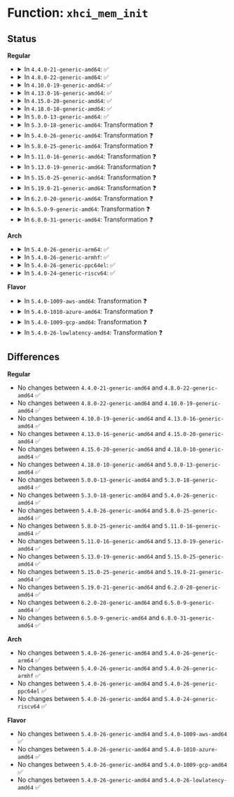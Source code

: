 # Function: <code>xhci_mem_init</code>

## Status
<b>Regular</b>
<ul>
<li>
<details>
<summary>In <code>4.4.0-21-generic-amd64</code>: ✅</summary>

```c
int xhci_mem_init(struct xhci_hcd * xhci, gfp_t flags)
```

```json
{
  "name": "xhci_mem_init",
  "collision_type": "Unique Global",
  "inline_type": "No",
  "funcs": [
    {
      "addr": 18446744071585488544,
      "name": "xhci_mem_init",
      "external": true,
      "loc": "drivers/usb/host/xhci-mem.c:2331",
      "file": "drivers/usb/host/xhci-mem.c",
      "inline": "seen, unknown",
      "caller_inline": [],
      "caller_func": [
        "drivers/usb/host/xhci.c:xhci_init"
      ]
    }
  ],
  "symbols": [
    {
      "addr": 18446744071585488544,
      "name": "xhci_mem_init",
      "section": ".text",
      "bind": "STB_GLOBAL",
      "size": 3047
    }
  ]
}
```
</details>
</li>
<li>
<details>
<summary>In <code>4.8.0-22-generic-amd64</code>: ✅</summary>

```c
int xhci_mem_init(struct xhci_hcd * xhci, gfp_t flags)
```

```json
{
  "name": "xhci_mem_init",
  "collision_type": "Unique Global",
  "inline_type": "No",
  "funcs": [
    {
      "addr": 18446744071585884384,
      "name": "xhci_mem_init",
      "external": true,
      "loc": "drivers/usb/host/xhci-mem.c:2334",
      "file": "drivers/usb/host/xhci-mem.c",
      "inline": "seen, unknown",
      "caller_inline": [],
      "caller_func": [
        "drivers/usb/host/xhci.c:xhci_init"
      ]
    }
  ],
  "symbols": [
    {
      "addr": 18446744071585884384,
      "name": "xhci_mem_init",
      "section": ".text",
      "bind": "STB_GLOBAL",
      "size": 3050
    }
  ]
}
```
</details>
</li>
<li>
<details>
<summary>In <code>4.10.0-19-generic-amd64</code>: ✅</summary>

```c
int xhci_mem_init(struct xhci_hcd * xhci, gfp_t flags)
```

```json
{
  "name": "xhci_mem_init",
  "collision_type": "Unique Global",
  "inline_type": "No",
  "funcs": [
    {
      "addr": 18446744071586073424,
      "name": "xhci_mem_init",
      "external": true,
      "loc": "drivers/usb/host/xhci-mem.c:2367",
      "file": "drivers/usb/host/xhci-mem.c",
      "inline": "seen, unknown",
      "caller_inline": [],
      "caller_func": [
        "drivers/usb/host/xhci.c:xhci_init"
      ]
    }
  ],
  "symbols": [
    {
      "addr": 18446744071586073424,
      "name": "xhci_mem_init",
      "section": ".text",
      "bind": "STB_GLOBAL",
      "size": 3105
    }
  ]
}
```
</details>
</li>
<li>
<details>
<summary>In <code>4.13.0-16-generic-amd64</code>: ✅</summary>

```c
int xhci_mem_init(struct xhci_hcd * xhci, gfp_t flags)
```

```json
{
  "name": "xhci_mem_init",
  "collision_type": "Unique Global",
  "inline_type": "No",
  "funcs": [
    {
      "addr": 18446744071586155152,
      "name": "xhci_mem_init",
      "external": true,
      "loc": "drivers/usb/host/xhci-mem.c:2310",
      "file": "drivers/usb/host/xhci-mem.c",
      "inline": "seen, unknown",
      "caller_inline": [],
      "caller_func": [
        "drivers/usb/host/xhci.c:xhci_init"
      ]
    }
  ],
  "symbols": [
    {
      "addr": 18446744071586155152,
      "name": "xhci_mem_init",
      "section": ".text",
      "bind": "STB_GLOBAL",
      "size": 2899
    }
  ]
}
```
</details>
</li>
<li>
<details>
<summary>In <code>4.15.0-20-generic-amd64</code>: ✅</summary>

```c
int xhci_mem_init(struct xhci_hcd * xhci, gfp_t flags)
```

```json
{
  "name": "xhci_mem_init",
  "collision_type": "Unique Global",
  "inline_type": "No",
  "funcs": [
    {
      "addr": 18446744071586600560,
      "name": "xhci_mem_init",
      "external": true,
      "loc": "drivers/usb/host/xhci-mem.c:2352",
      "file": "drivers/usb/host/xhci-mem.c",
      "inline": "seen, unknown",
      "caller_inline": [],
      "caller_func": [
        "drivers/usb/host/xhci.c:xhci_init"
      ]
    }
  ],
  "symbols": [
    {
      "addr": 18446744071586600560,
      "name": "xhci_mem_init",
      "section": ".text",
      "bind": "STB_GLOBAL",
      "size": 2656
    }
  ]
}
```
</details>
</li>
<li>
<details>
<summary>In <code>4.18.0-10-generic-amd64</code>: ✅</summary>

```c
int xhci_mem_init(struct xhci_hcd * xhci, gfp_t flags)
```

```json
{
  "name": "xhci_mem_init",
  "collision_type": "Unique Global",
  "inline_type": "No",
  "funcs": [
    {
      "addr": 18446744071586863568,
      "name": "xhci_mem_init",
      "external": true,
      "loc": "drivers/usb/host/xhci-mem.c:2359",
      "file": "drivers/usb/host/xhci-mem.c",
      "inline": "seen, unknown",
      "caller_inline": [],
      "caller_func": [
        "drivers/usb/host/xhci.c:xhci_init"
      ]
    }
  ],
  "symbols": [
    {
      "addr": 18446744071586863568,
      "name": "xhci_mem_init",
      "section": ".text",
      "bind": "STB_GLOBAL",
      "size": 4652
    }
  ]
}
```
</details>
</li>
<li>
<details>
<summary>In <code>5.0.0-13-generic-amd64</code>: ✅</summary>

```c
int xhci_mem_init(struct xhci_hcd * xhci, gfp_t flags)
```

```json
{
  "name": "xhci_mem_init",
  "collision_type": "Unique Global",
  "inline_type": "No",
  "funcs": [
    {
      "addr": 18446744071587019456,
      "name": "xhci_mem_init",
      "external": true,
      "loc": "drivers/usb/host/xhci-mem.c:2347",
      "file": "drivers/usb/host/xhci-mem.c",
      "inline": "seen, unknown",
      "caller_inline": [],
      "caller_func": [
        "drivers/usb/host/xhci.c:xhci_init"
      ]
    }
  ],
  "symbols": [
    {
      "addr": 18446744071587019456,
      "name": "xhci_mem_init",
      "section": ".text",
      "bind": "STB_GLOBAL",
      "size": 4066
    }
  ]
}
```
</details>
</li>
<li>
<details>
<summary>In <code>5.3.0-18-generic-amd64</code>: Transformation ❓</summary>

```c
int xhci_mem_init(struct xhci_hcd * xhci, gfp_t flags)
```

```json
{
  "name": "xhci_mem_init",
  "collision_type": "Unique Global",
  "inline_type": "No",
  "funcs": [
    {
      "addr": 0,
      "name": "xhci_mem_init",
      "external": true,
      "loc": "drivers/usb/host/xhci-mem.c:2347",
      "file": "drivers/usb/host/xhci-mem.c",
      "inline": "seen, unknown",
      "caller_inline": [],
      "caller_func": [
        "drivers/usb/host/xhci.c:xhci_init"
      ]
    }
  ],
  "symbols": [
    {
      "addr": 18446744071587285218,
      "name": "xhci_mem_init.cold",
      "section": ".text",
      "bind": "STB_LOCAL",
      "size": 24
    },
    {
      "addr": 18446744071587282544,
      "name": "xhci_mem_init",
      "section": ".text",
      "bind": "STB_GLOBAL",
      "size": 2158
    }
  ]
}
```
</details>
</li>
<li>
<details>
<summary>In <code>5.4.0-26-generic-amd64</code>: Transformation ❓</summary>

```c
int xhci_mem_init(struct xhci_hcd * xhci, gfp_t flags)
```

```json
{
  "name": "xhci_mem_init",
  "collision_type": "Unique Global",
  "inline_type": "No",
  "funcs": [
    {
      "addr": 0,
      "name": "xhci_mem_init",
      "external": true,
      "loc": "drivers/usb/host/xhci-mem.c:2372",
      "file": "drivers/usb/host/xhci-mem.c",
      "inline": "seen, unknown",
      "caller_inline": [],
      "caller_func": [
        "drivers/usb/host/xhci.c:xhci_init"
      ]
    }
  ],
  "symbols": [
    {
      "addr": 18446744071587485917,
      "name": "xhci_mem_init.cold",
      "section": ".text",
      "bind": "STB_LOCAL",
      "size": 24
    },
    {
      "addr": 18446744071587483248,
      "name": "xhci_mem_init",
      "section": ".text",
      "bind": "STB_GLOBAL",
      "size": 2144
    }
  ]
}
```
</details>
</li>
<li>
<details>
<summary>In <code>5.8.0-25-generic-amd64</code>: Transformation ❓</summary>

```c
int xhci_mem_init(struct xhci_hcd * xhci, gfp_t flags)
```

```json
{
  "name": "xhci_mem_init",
  "collision_type": "Unique Global",
  "inline_type": "No",
  "funcs": [
    {
      "addr": 0,
      "name": "xhci_mem_init",
      "external": true,
      "loc": "drivers/usb/host/xhci-mem.c:2372",
      "file": "drivers/usb/host/xhci-mem.c",
      "inline": "seen, unknown",
      "caller_inline": [],
      "caller_func": [
        "drivers/usb/host/xhci.c:xhci_init"
      ]
    }
  ],
  "symbols": [
    {
      "addr": 18446744071588348314,
      "name": "xhci_mem_init.cold",
      "section": ".text",
      "bind": "STB_LOCAL",
      "size": 24
    },
    {
      "addr": 18446744071588346144,
      "name": "xhci_mem_init",
      "section": ".text",
      "bind": "STB_GLOBAL",
      "size": 1670
    }
  ]
}
```
</details>
</li>
<li>
<details>
<summary>In <code>5.11.0-16-generic-amd64</code>: Transformation ❓</summary>

```c
int xhci_mem_init(struct xhci_hcd * xhci, gfp_t flags)
```

```json
{
  "name": "xhci_mem_init",
  "collision_type": "Unique Global",
  "inline_type": "No",
  "funcs": [
    {
      "addr": 0,
      "name": "xhci_mem_init",
      "external": true,
      "loc": "drivers/usb/host/xhci-mem.c:2380",
      "file": "drivers/usb/host/xhci-mem.c",
      "inline": "seen, unknown",
      "caller_inline": [],
      "caller_func": [
        "drivers/usb/host/xhci.c:xhci_init"
      ]
    }
  ],
  "symbols": [
    {
      "addr": 18446744071591565378,
      "name": "xhci_mem_init.cold",
      "section": ".text",
      "bind": "STB_LOCAL",
      "size": 24
    },
    {
      "addr": 18446744071588377728,
      "name": "xhci_mem_init",
      "section": ".text",
      "bind": "STB_GLOBAL",
      "size": 1647
    }
  ]
}
```
</details>
</li>
<li>
<details>
<summary>In <code>5.13.0-19-generic-amd64</code>: Transformation ❓</summary>

```c
int xhci_mem_init(struct xhci_hcd * xhci, gfp_t flags)
```

```json
{
  "name": "xhci_mem_init",
  "collision_type": "Unique Global",
  "inline_type": "No",
  "funcs": [
    {
      "addr": 0,
      "name": "xhci_mem_init",
      "external": true,
      "loc": "drivers/usb/host/xhci-mem.c:2380",
      "file": "drivers/usb/host/xhci-mem.c",
      "inline": "seen, unknown",
      "caller_inline": [],
      "caller_func": [
        "drivers/usb/host/xhci.c:xhci_init"
      ]
    }
  ],
  "symbols": [
    {
      "addr": 18446744071591508205,
      "name": "xhci_mem_init.cold",
      "section": ".text",
      "bind": "STB_LOCAL",
      "size": 24
    },
    {
      "addr": 18446744071588260112,
      "name": "xhci_mem_init",
      "section": ".text",
      "bind": "STB_GLOBAL",
      "size": 1639
    }
  ]
}
```
</details>
</li>
<li>
<details>
<summary>In <code>5.15.0-25-generic-amd64</code>: Transformation ❓</summary>

```c
int xhci_mem_init(struct xhci_hcd * xhci, gfp_t flags)
```

```json
{
  "name": "xhci_mem_init",
  "collision_type": "Unique Global",
  "inline_type": "No",
  "funcs": [
    {
      "addr": 0,
      "name": "xhci_mem_init",
      "external": true,
      "loc": "drivers/usb/host/xhci-mem.c:2380",
      "file": "drivers/usb/host/xhci-mem.c",
      "inline": "seen, unknown",
      "caller_inline": [],
      "caller_func": [
        "drivers/usb/host/xhci.c:xhci_init"
      ]
    }
  ],
  "symbols": [
    {
      "addr": 18446744071592609639,
      "name": "xhci_mem_init.cold",
      "section": ".text",
      "bind": "STB_LOCAL",
      "size": 24
    },
    {
      "addr": 18446744071588910784,
      "name": "xhci_mem_init",
      "section": ".text",
      "bind": "STB_GLOBAL",
      "size": 1827
    }
  ]
}
```
</details>
</li>
<li>
<details>
<summary>In <code>5.19.0-21-generic-amd64</code>: Transformation ❓</summary>

```c
int xhci_mem_init(struct xhci_hcd * xhci, gfp_t flags)
```

```json
{
  "name": "xhci_mem_init",
  "collision_type": "Unique Global",
  "inline_type": "No",
  "funcs": [
    {
      "addr": 0,
      "name": "xhci_mem_init",
      "external": true,
      "loc": "drivers/usb/host/xhci-mem.c:2369",
      "file": "drivers/usb/host/xhci-mem.c",
      "inline": "seen, unknown",
      "caller_inline": [],
      "caller_func": [
        "drivers/usb/host/xhci.c:xhci_init"
      ]
    }
  ],
  "symbols": [
    {
      "addr": 18446744071594492643,
      "name": "xhci_mem_init.cold",
      "section": ".text",
      "bind": "STB_LOCAL",
      "size": 79
    },
    {
      "addr": 18446744071590340272,
      "name": "xhci_mem_init",
      "section": ".text",
      "bind": "STB_GLOBAL",
      "size": 1825
    }
  ]
}
```
</details>
</li>
<li>
<details>
<summary>In <code>6.2.0-20-generic-amd64</code>: Transformation ❓</summary>

```c
int xhci_mem_init(struct xhci_hcd * xhci, gfp_t flags)
```

```json
{
  "name": "xhci_mem_init",
  "collision_type": "Unique Global",
  "inline_type": "No",
  "funcs": [
    {
      "addr": 0,
      "name": "xhci_mem_init",
      "external": true,
      "loc": "drivers/usb/host/xhci-mem.c:2378",
      "file": "drivers/usb/host/xhci-mem.c",
      "inline": "seen, unknown",
      "caller_inline": [],
      "caller_func": [
        "drivers/usb/host/xhci.c:xhci_init"
      ]
    }
  ],
  "symbols": [
    {
      "addr": 18446744071596300309,
      "name": "xhci_mem_init.cold",
      "section": ".text",
      "bind": "STB_LOCAL",
      "size": 31
    },
    {
      "addr": 18446744071591968848,
      "name": "xhci_mem_init",
      "section": ".text",
      "bind": "STB_GLOBAL",
      "size": 1873
    }
  ]
}
```
</details>
</li>
<li>
<details>
<summary>In <code>6.5.0-9-generic-amd64</code>: Transformation ❓</summary>

```c
int xhci_mem_init(struct xhci_hcd * xhci, gfp_t flags)
```

```json
{
  "name": "xhci_mem_init",
  "collision_type": "Unique Global",
  "inline_type": "No",
  "funcs": [
    {
      "addr": 0,
      "name": "xhci_mem_init",
      "external": true,
      "loc": "drivers/usb/host/xhci-mem.c:2301",
      "file": "drivers/usb/host/xhci-mem.c",
      "inline": "seen, unknown",
      "caller_inline": [],
      "caller_func": [
        "drivers/usb/host/xhci.c:xhci_init"
      ]
    }
  ],
  "symbols": [
    {
      "addr": 18446744071596829837,
      "name": "xhci_mem_init.cold",
      "section": ".text",
      "bind": "STB_LOCAL",
      "size": 31
    },
    {
      "addr": 18446744071592389968,
      "name": "xhci_mem_init",
      "section": ".text",
      "bind": "STB_GLOBAL",
      "size": 1823
    }
  ]
}
```
</details>
</li>
<li>
<details>
<summary>In <code>6.8.0-31-generic-amd64</code>: Transformation ❓</summary>

```c
int xhci_mem_init(struct xhci_hcd * xhci, gfp_t flags)
```

```json
{
  "name": "xhci_mem_init",
  "collision_type": "Unique Global",
  "inline_type": "No",
  "funcs": [
    {
      "addr": 0,
      "name": "xhci_mem_init",
      "external": true,
      "loc": "drivers/usb/host/xhci-mem.c:2398",
      "file": "drivers/usb/host/xhci-mem.c",
      "inline": "seen, unknown",
      "caller_inline": [],
      "caller_func": [
        "drivers/usb/host/xhci.c:xhci_init"
      ]
    }
  ],
  "symbols": [
    {
      "addr": 18446744071597753488,
      "name": "xhci_mem_init.cold",
      "section": ".text",
      "bind": "STB_LOCAL",
      "size": 31
    },
    {
      "addr": 18446744071593133344,
      "name": "xhci_mem_init",
      "section": ".text",
      "bind": "STB_GLOBAL",
      "size": 1379
    }
  ]
}
```
</details>
</li>
</ul>
<b>Arch</b>
<ul>
<li>
<details>
<summary>In <code>5.4.0-26-generic-arm64</code>: ✅</summary>

```c
int xhci_mem_init(struct xhci_hcd * xhci, gfp_t flags)
```

```json
{
  "name": "xhci_mem_init",
  "collision_type": "Unique Global",
  "inline_type": "No",
  "funcs": [
    {
      "addr": 18446603336500620336,
      "name": "xhci_mem_init",
      "external": true,
      "loc": "drivers/usb/host/xhci-mem.c:2372",
      "file": "drivers/usb/host/xhci-mem.c",
      "inline": "seen, unknown",
      "caller_inline": [],
      "caller_func": [
        "drivers/usb/host/xhci.c:xhci_init"
      ]
    }
  ],
  "symbols": [
    {
      "addr": 18446603336500620336,
      "name": "xhci_mem_init",
      "section": ".text",
      "bind": "STB_GLOBAL",
      "size": 3336
    }
  ]
}
```
</details>
</li>
<li>
<details>
<summary>In <code>5.4.0-26-generic-armhf</code>: ✅</summary>

```c
int xhci_mem_init(struct xhci_hcd * xhci, gfp_t flags)
```

```json
{
  "name": "xhci_mem_init",
  "collision_type": "Unique Global",
  "inline_type": "No",
  "funcs": [
    {
      "addr": 3233080664,
      "name": "xhci_mem_init",
      "external": true,
      "loc": "drivers/usb/host/xhci-mem.c:2372",
      "file": "drivers/usb/host/xhci-mem.c",
      "inline": "seen, unknown",
      "caller_inline": [],
      "caller_func": [
        "drivers/usb/host/xhci.c:xhci_init"
      ]
    }
  ],
  "symbols": [
    {
      "addr": 3233080664,
      "name": "xhci_mem_init",
      "section": ".text",
      "bind": "STB_GLOBAL",
      "size": 2332
    }
  ]
}
```
</details>
</li>
<li>
<details>
<summary>In <code>5.4.0-26-generic-ppc64el</code>: ✅</summary>

```c
int xhci_mem_init(struct xhci_hcd * xhci, gfp_t flags)
```

```json
{
  "name": "xhci_mem_init",
  "collision_type": "Unique Global",
  "inline_type": "No",
  "funcs": [
    {
      "addr": 13835058055294036032,
      "name": "xhci_mem_init",
      "external": true,
      "loc": "drivers/usb/host/xhci-mem.c:2372",
      "file": "drivers/usb/host/xhci-mem.c",
      "inline": "seen, unknown",
      "caller_inline": [],
      "caller_func": [
        "drivers/usb/host/xhci.c:xhci_init"
      ]
    }
  ],
  "symbols": [
    {
      "addr": 13835058055294036032,
      "name": "xhci_mem_init",
      "section": ".text",
      "bind": "STB_GLOBAL",
      "size": 3376
    }
  ]
}
```
</details>
</li>
<li>
<details>
<summary>In <code>5.4.0-24-generic-riscv64</code>: ✅</summary>

```c
int xhci_mem_init(struct xhci_hcd * xhci, gfp_t flags)
```

```json
{
  "name": "xhci_mem_init",
  "collision_type": "Unique Global",
  "inline_type": "No",
  "funcs": [
    {
      "addr": 18446743936277488250,
      "name": "xhci_mem_init",
      "external": true,
      "loc": "drivers/usb/host/xhci-mem.c:2372",
      "file": "drivers/usb/host/xhci-mem.c",
      "inline": "seen, unknown",
      "caller_inline": [],
      "caller_func": [
        "drivers/usb/host/xhci.c:xhci_init"
      ]
    }
  ],
  "symbols": [
    {
      "addr": 18446743936277488250,
      "name": "xhci_mem_init",
      "section": ".text",
      "bind": "STB_GLOBAL",
      "size": 2312
    }
  ]
}
```
</details>
</li>
</ul>
<b>Flavor</b>
<ul>
<li>
<details>
<summary>In <code>5.4.0-1009-aws-amd64</code>: Transformation ❓</summary>

```c
int xhci_mem_init(struct xhci_hcd * xhci, gfp_t flags)
```

```json
{
  "name": "xhci_mem_init",
  "collision_type": "Unique Global",
  "inline_type": "No",
  "funcs": [
    {
      "addr": 0,
      "name": "xhci_mem_init",
      "external": true,
      "loc": "drivers/usb/host/xhci-mem.c:2372",
      "file": "drivers/usb/host/xhci-mem.c",
      "inline": "seen, unknown",
      "caller_inline": [],
      "caller_func": [
        "drivers/usb/host/xhci.c:xhci_init"
      ]
    }
  ],
  "symbols": [
    {
      "addr": 18446744071587191949,
      "name": "xhci_mem_init.cold",
      "section": ".text",
      "bind": "STB_LOCAL",
      "size": 24
    },
    {
      "addr": 18446744071587189280,
      "name": "xhci_mem_init",
      "section": ".text",
      "bind": "STB_GLOBAL",
      "size": 2144
    }
  ]
}
```
</details>
</li>
<li>
<details>
<summary>In <code>5.4.0-1010-azure-amd64</code>: Transformation ❓</summary>

```c
int xhci_mem_init(struct xhci_hcd * xhci, gfp_t flags)
```

```json
{
  "name": "xhci_mem_init",
  "collision_type": "Unique Global",
  "inline_type": "No",
  "funcs": [
    {
      "addr": 0,
      "name": "xhci_mem_init",
      "external": true,
      "loc": "drivers/usb/host/xhci-mem.c:2372",
      "file": "drivers/usb/host/xhci-mem.c",
      "inline": "seen, unknown",
      "caller_inline": [],
      "caller_func": [
        "drivers/usb/host/xhci.c:xhci_init"
      ]
    }
  ],
  "symbols": [
    {
      "addr": 18446744071586950701,
      "name": "xhci_mem_init.cold",
      "section": ".text",
      "bind": "STB_LOCAL",
      "size": 24
    },
    {
      "addr": 18446744071586948032,
      "name": "xhci_mem_init",
      "section": ".text",
      "bind": "STB_GLOBAL",
      "size": 2144
    }
  ]
}
```
</details>
</li>
<li>
<details>
<summary>In <code>5.4.0-1009-gcp-amd64</code>: Transformation ❓</summary>

```c
int xhci_mem_init(struct xhci_hcd * xhci, gfp_t flags)
```

```json
{
  "name": "xhci_mem_init",
  "collision_type": "Unique Global",
  "inline_type": "No",
  "funcs": [
    {
      "addr": 0,
      "name": "xhci_mem_init",
      "external": true,
      "loc": "drivers/usb/host/xhci-mem.c:2372",
      "file": "drivers/usb/host/xhci-mem.c",
      "inline": "seen, unknown",
      "caller_inline": [],
      "caller_func": [
        "drivers/usb/host/xhci.c:xhci_init"
      ]
    }
  ],
  "symbols": [
    {
      "addr": 18446744071587440477,
      "name": "xhci_mem_init.cold",
      "section": ".text",
      "bind": "STB_LOCAL",
      "size": 24
    },
    {
      "addr": 18446744071587437808,
      "name": "xhci_mem_init",
      "section": ".text",
      "bind": "STB_GLOBAL",
      "size": 2144
    }
  ]
}
```
</details>
</li>
<li>
<details>
<summary>In <code>5.4.0-26-lowlatency-amd64</code>: Transformation ❓</summary>

```c
int xhci_mem_init(struct xhci_hcd * xhci, gfp_t flags)
```

```json
{
  "name": "xhci_mem_init",
  "collision_type": "Unique Global",
  "inline_type": "No",
  "funcs": [
    {
      "addr": 0,
      "name": "xhci_mem_init",
      "external": true,
      "loc": "drivers/usb/host/xhci-mem.c:2372",
      "file": "drivers/usb/host/xhci-mem.c",
      "inline": "seen, unknown",
      "caller_inline": [],
      "caller_func": [
        "drivers/usb/host/xhci.c:xhci_init"
      ]
    }
  ],
  "symbols": [
    {
      "addr": 18446744071587547453,
      "name": "xhci_mem_init.cold",
      "section": ".text",
      "bind": "STB_LOCAL",
      "size": 24
    },
    {
      "addr": 18446744071587544784,
      "name": "xhci_mem_init",
      "section": ".text",
      "bind": "STB_GLOBAL",
      "size": 2144
    }
  ]
}
```
</details>
</li>
</ul>

## Differences
<b>Regular</b>
<ul>
<li>
No changes between <code>4.4.0-21-generic-amd64</code> and <code>4.8.0-22-generic-amd64</code> ✅
</li>
<li>
No changes between <code>4.8.0-22-generic-amd64</code> and <code>4.10.0-19-generic-amd64</code> ✅
</li>
<li>
No changes between <code>4.10.0-19-generic-amd64</code> and <code>4.13.0-16-generic-amd64</code> ✅
</li>
<li>
No changes between <code>4.13.0-16-generic-amd64</code> and <code>4.15.0-20-generic-amd64</code> ✅
</li>
<li>
No changes between <code>4.15.0-20-generic-amd64</code> and <code>4.18.0-10-generic-amd64</code> ✅
</li>
<li>
No changes between <code>4.18.0-10-generic-amd64</code> and <code>5.0.0-13-generic-amd64</code> ✅
</li>
<li>
No changes between <code>5.0.0-13-generic-amd64</code> and <code>5.3.0-18-generic-amd64</code> ✅
</li>
<li>
No changes between <code>5.3.0-18-generic-amd64</code> and <code>5.4.0-26-generic-amd64</code> ✅
</li>
<li>
No changes between <code>5.4.0-26-generic-amd64</code> and <code>5.8.0-25-generic-amd64</code> ✅
</li>
<li>
No changes between <code>5.8.0-25-generic-amd64</code> and <code>5.11.0-16-generic-amd64</code> ✅
</li>
<li>
No changes between <code>5.11.0-16-generic-amd64</code> and <code>5.13.0-19-generic-amd64</code> ✅
</li>
<li>
No changes between <code>5.13.0-19-generic-amd64</code> and <code>5.15.0-25-generic-amd64</code> ✅
</li>
<li>
No changes between <code>5.15.0-25-generic-amd64</code> and <code>5.19.0-21-generic-amd64</code> ✅
</li>
<li>
No changes between <code>5.19.0-21-generic-amd64</code> and <code>6.2.0-20-generic-amd64</code> ✅
</li>
<li>
No changes between <code>6.2.0-20-generic-amd64</code> and <code>6.5.0-9-generic-amd64</code> ✅
</li>
<li>
No changes between <code>6.5.0-9-generic-amd64</code> and <code>6.8.0-31-generic-amd64</code> ✅
</li>
</ul>
<b>Arch</b>
<ul>
<li>
No changes between <code>5.4.0-26-generic-amd64</code> and <code>5.4.0-26-generic-arm64</code> ✅
</li>
<li>
No changes between <code>5.4.0-26-generic-amd64</code> and <code>5.4.0-26-generic-armhf</code> ✅
</li>
<li>
No changes between <code>5.4.0-26-generic-amd64</code> and <code>5.4.0-26-generic-ppc64el</code> ✅
</li>
<li>
No changes between <code>5.4.0-26-generic-amd64</code> and <code>5.4.0-24-generic-riscv64</code> ✅
</li>
</ul>
<b>Flavor</b>
<ul>
<li>
No changes between <code>5.4.0-26-generic-amd64</code> and <code>5.4.0-1009-aws-amd64</code> ✅
</li>
<li>
No changes between <code>5.4.0-26-generic-amd64</code> and <code>5.4.0-1010-azure-amd64</code> ✅
</li>
<li>
No changes between <code>5.4.0-26-generic-amd64</code> and <code>5.4.0-1009-gcp-amd64</code> ✅
</li>
<li>
No changes between <code>5.4.0-26-generic-amd64</code> and <code>5.4.0-26-lowlatency-amd64</code> ✅
</li>
</ul>
